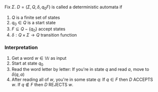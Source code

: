 Fix $\Sigma$. $D=(\Sigma,Q,\delta,q_{0}F)$ is called a deterministic automata if 
1. $Q$ is a finite set of states
2. $q_{0}\in Q$ is a start state
3. $F\subseteq Q-\{ q_{0} \}$ accept states
4. $\delta:Q\times \Sigma\to Q$ transition function

### Interpretation
1. Get a word $w\in \mathbb{W}$ as input
2. Start at state $q_{0}$
3. Read the word letter by letter: 
   If you're in state $q$ and read $a$, move to $\delta(q,a)$
4. After reading all of $w$, you're in some state $q$:
   If $q\in F$ then $D$ ACCEPTS $w$.
   If $q\not\in F$ then $D$ REJECTS $w$.
